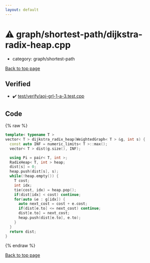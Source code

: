```yaml
---
layout: default
---
```


<!-- mathjax config similar to math.stackexchange -->
<script type="text/javascript" async
  src="https://cdnjs.cloudflare.com/ajax/libs/mathjax/2.7.5/MathJax.js?config=TeX-MML-AM_CHTML">
</script>
<script type="text/x-mathjax-config">
  MathJax.Hub.Config({
    TeX: { equationNumbers: { autoNumber: "AMS" }},
    tex2jax: {
      inlineMath: [ ['$','$'] ],
      processEscapes: true
    },
    "HTML-CSS": { matchFontHeight: false },
    displayAlign: "left",
    displayIndent: "2em"
  });
</script>

<script type="text/javascript" src="https://cdnjs.cloudflare.com/ajax/libs/jquery/3.4.1/jquery.min.js"></script>
<script src="https://cdn.jsdelivr.net/npm/jquery-balloon-js@1.1.2/jquery.balloon.min.js" integrity="sha256-ZEYs9VrgAeNuPvs15E39OsyOJaIkXEEt10fzxJ20+2I=" crossorigin="anonymous"></script>
<script type="text/javascript" src="../../../assets/js/copy-button.js"></script>
<link rel="stylesheet" href="../../../assets/css/copy-button.css" />


# :warning: graph/shortest-path/dijkstra-radix-heap.cpp
* category: graph/shortest-path


[Back to top page](../../../index.html)



## Verified
* :heavy_check_mark: [test/verify/aoj-grl-1-a-3.test.cpp](../../../verify/test/verify/aoj-grl-1-a-3.test.cpp.html)


## Code
{% raw %}
```cpp
template< typename T >
vector< T > dijkstra_radix_heap(WeightedGraph< T > &g, int s) {
  const auto INF = numeric_limits< T >::max();
  vector< T > dist(g.size(), INF);

  using Pi = pair< T, int >;
  RadixHeap< T, int > heap;
  dist[s] = 0;
  heap.push(dist[s], s);
  while(!heap.empty()) {
    T cost;
    int idx;
    tie(cost, idx) = heap.pop();
    if(dist[idx] < cost) continue;
    for(auto &e : g[idx]) {
      auto next_cost = cost + e.cost;
      if(dist[e.to] <= next_cost) continue;
      dist[e.to] = next_cost;
      heap.push(dist[e.to], e.to);
    }
  }
  return dist;
}

```
{% endraw %}

[Back to top page](../../../index.html)

